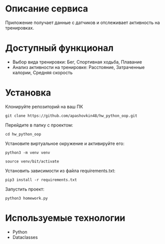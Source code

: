 # Описание сервиса
Приложение получает данные с датчиков и отслеживает активность на тренировках.

# Доступный функционал
- Выбор вида тренировки: Бег, Спортивная ходьба, Плавание
- Анализ активности на тренировке: Расстояние, Затраченные калории, Средняя скорость

# Установка
Клонируйте репозиторий на ваш ПК
```
git clone https://github.com/apashovkin48/hw_python_oop.git
```
Перейдите в папку с проектом:
```
cd hw_python_oop
```
Установите виртуальное окружение и активируйте его:
```
python3 -m venv venv
```
```
source venv/bit/activate
```
Установить зависимости из файла requirements.txt:
```
pip3 install -r requirements.txt
```
Запустить проект:
```
python3 homework.py
```

# Используемые технологии
- Python
- Dataclasses
